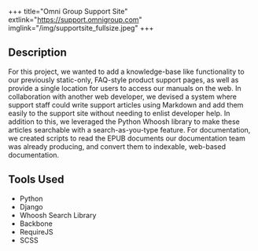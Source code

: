 +++
title="Omni Group Support Site"
extlink="https://support.omnigroup.com"
imglink="/img/supportsite_fullsize.jpeg"
+++

## Description
For this project, we wanted to add a knowledge-base like functionality to our previously static-only, FAQ-style product support pages, as well as provide a single location for users to access our manuals on the web. In collaboration with another web developer, we devised a system where support staff could write support articles using Markdown and add them easily to the support site without needing to enlist developer help. In addition to this, we leveraged the Python Whoosh library to make these articles searchable with a search-as-you-type feature. For documentation, we created scripts to read the EPUB documents our documentation team was already producing, and convert them to indexable, web-based documentation.

## Tools Used
- Python
- Django
- Whoosh Search Library
- Backbone
- RequireJS
- SCSS
